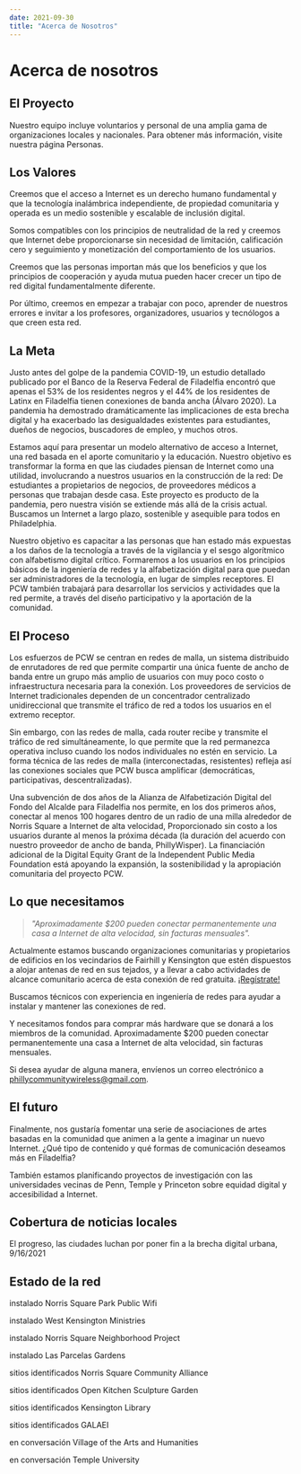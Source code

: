 ```yaml
---
date: 2021-09-30
title: "Acerca de Nosotros"
---
```

# Acerca de nosotros

## El Proyecto 

Nuestro equipo incluye voluntarios y personal de una amplia gama de organizaciones locales y nacionales. Para obtener más información, visite nuestra página Personas.

## Los Valores

Creemos que el acceso a Internet es un derecho humano fundamental y que la tecnología inalámbrica independiente, de propiedad comunitaria y operada es un medio sostenible y escalable de inclusión digital. 

Somos compatibles con los principios de neutralidad de la red y creemos que Internet debe proporcionarse sin necesidad de limitación, calificación cero y seguimiento y monetización del comportamiento de los usuarios.

Creemos que las personas importan más que los beneficios y que los principios de cooperación y ayuda mutua pueden hacer crecer un tipo de red digital fundamentalmente diferente. 

Por último, creemos en empezar a trabajar con poco, aprender de nuestros errores e invitar a los profesores, organizadores, usuarios y tecnólogos a que creen esta red.

## La Meta

Justo antes del golpe de la pandemia COVID-19, un estudio detallado publicado por el Banco de la Reserva Federal de Filadelfia encontró que apenas el 53% de los residentes negros y el 44% de los residentes de Latinx en Filadelfia tienen conexiones de banda ancha (Álvaro 2020). La pandemia ha demostrado dramáticamente las implicaciones de esta brecha digital y ha exacerbado las desigualdades existentes para estudiantes, dueños de negocios, buscadores de empleo, y muchos otros.

Estamos aquí para presentar un modelo alternativo de acceso a Internet, una red basada en el aporte comunitario y la educación. Nuestro objetivo es transformar la forma en que las ciudades piensan de Internet como una utilidad, involucrando a nuestros usuarios en la construcción de la red: De estudiantes a propietarios de negocios, de proveedores médicos a personas que trabajan desde casa. Este proyecto es producto de la pandemia, pero nuestra visión se extiende más allá de la crisis actual. Buscamos un Internet a largo plazo, sostenible y asequible para todos en Philadelphia.

Nuestro objetivo es capacitar a las personas que han estado más expuestas a los daños de la tecnología a través de la vigilancia y el sesgo algorítmico con alfabetismo digital crítico. Formaremos a los usuarios en los principios básicos de la ingeniería de redes y la alfabetización digital para que puedan ser administradores de la tecnología, en lugar de simples receptores. El PCW también trabajará para desarrollar los servicios y actividades que la red permite, a través del diseño participativo y la aportación de la comunidad.

## El Proceso

Los esfuerzos de PCW se centran en redes de malla, un sistema distribuido de enrutadores de red que permite compartir una única fuente de ancho de banda entre un grupo más amplio de usuarios con muy poco costo o infraestructura necesaria para la conexión. Los proveedores de servicios de Internet tradicionales dependen de un concentrador centralizado unidireccional que transmite el tráfico de red a todos los usuarios en el extremo receptor.

Sin embargo, con las redes de malla, cada router recibe y transmite el tráfico de red simultáneamente, lo que permite que la red permanezca operativa incluso cuando los nodos individuales no estén en servicio. La forma técnica de las redes de malla (interconectadas, resistentes) refleja así las conexiones sociales que PCW busca amplificar (democráticas, participativas, descentralizadas).

Una subvención de dos años de la Alianza de Alfabetización Digital del Fondo del Alcalde para Filadelfia nos permite, en los dos primeros años, conectar al menos 100 hogares dentro de un radio de una milla alrededor de Norris Square a Internet de alta velocidad, Proporcionado sin costo a los usuarios durante al menos la próxima década (la duración del acuerdo con nuestro proveedor de ancho de banda, PhillyWisper). La financiación adicional de la Digital Equity Grant de la Independent Public Media Foundation está apoyando la expansión, la sostenibilidad y la apropiación comunitaria del proyecto PCW.

## Lo que necesitamos

> <p class="f3"><i>"Aproximadamente $200 pueden conectar permanentemente una casa a Internet de alta velocidad, sin facturas mensuales".</i></p>

Actualmente estamos buscando organizaciones comunitarias y propietarios de edificios en los vecindarios de Fairhill y Kensington que estén dispuestos a alojar antenas de red en sus tejados, y a llevar a cabo actividades de alcance comunitario acerca de esta conexión de red gratuita. [¡Regístrate!](https://docs.google.com/forms/d/e/1FAIpQLSfjx0A9mFxMiXSb1jisgcHFHwTzktsuz4c36Ja1tVOQjjXzow/viewform)

Buscamos técnicos con experiencia en ingeniería de redes para ayudar a instalar y mantener las conexiones de red. 

Y necesitamos fondos para comprar más hardware que se donará a los miembros de la comunidad. Aproximadamente $200 pueden conectar permanentemente una casa a Internet de alta velocidad, sin facturas mensuales.

Si desea ayudar de alguna manera, envíenos un correo electrónico a phillycommunitywireless@gmail.com.

## El futuro

Finalmente, nos gustaría fomentar una serie de asociaciones de artes basadas en la comunidad que animen a la gente a imaginar un nuevo Internet. ¿Qué tipo de contenido y qué formas de comunicación deseamos más en Filadelfia? 

También estamos planificando proyectos de investigación con las universidades vecinas de Penn, Temple y Princeton sobre equidad digital y accesibilidad a Internet.

## Cobertura de noticias locales

El progreso, las ciudades luchan por poner fin a la brecha digital urbana, 9/16/2021

## Estado de la red

<span class="bg-gold black ph2 pv1 br3 small-caps">instalado</span> Norris Square Park Public Wifi

<span class="bg-gold black ph2 pv1 br3 small-caps">instalado</span> West Kensington Ministries

<span class="bg-gold black ph2 pv1 br3 small-caps">instalado</span> Norris Square Neighborhood Project

<span class="bg-gold black ph2 pv1 br3 small-caps">instalado</span> Las Parcelas Gardens

<span class="bg-yellow dark-gray ph2 pv1 br3 small-caps">sitios identificados</span> Norris Square Community Alliance

<span class="bg-yellow dark-gray ph2 pv1 br3 small-caps">sitios identificados</span> Open Kitchen Sculpture Garden

<span class="bg-yellow dark-gray ph2 pv1 br3 small-caps">sitios identificados</span> Kensington Library

<span class="bg-yellow dark-gray ph2 pv1 br3 small-caps">sitios identificados</span> GALAEI

<span class="bg-light-yellow near-black ph2 pv1 br3 small-caps">en conversación</span> Village of the Arts and Humanities

<span class="bg-light-yellow near-black ph2 pv1 br3 small-caps">en conversación</span> Temple University
